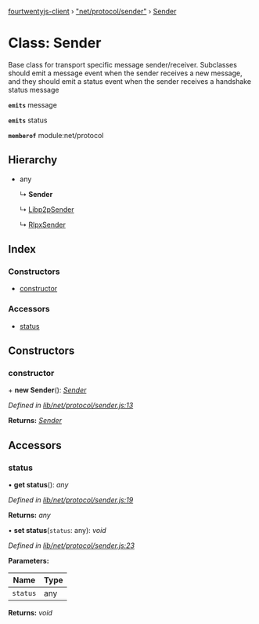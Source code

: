 [fourtwentyjs-client](../README.md) › ["net/protocol/sender"](../modules/_net_protocol_sender_.md) › [Sender](_net_protocol_sender_.sender.md)

# Class: Sender

Base class for transport specific message sender/receiver. Subclasses should
emit a message event when the sender receives a new message, and they should
emit a status event when the sender receives a handshake status message

**`emits`** message

**`emits`** status

**`memberof`** module:net/protocol

## Hierarchy

* any

  ↳ **Sender**

  ↳ [Libp2pSender](_net_protocol_libp2psender_.libp2psender.md)

  ↳ [RlpxSender](_net_protocol_rlpxsender_.rlpxsender.md)

## Index

### Constructors

* [constructor](_net_protocol_sender_.sender.md#constructor)

### Accessors

* [status](_net_protocol_sender_.sender.md#status)

## Constructors

###  constructor

\+ **new Sender**(): *[Sender](_net_protocol_sender_.sender.md)*

*Defined in [lib/net/protocol/sender.js:13](https://github.com/420integrated/fourtwentyjs-client/blob/master/lib/net/protocol/sender.js#L13)*

**Returns:** *[Sender](_net_protocol_sender_.sender.md)*

## Accessors

###  status

• **get status**(): *any*

*Defined in [lib/net/protocol/sender.js:19](https://github.com/420integrated/fourtwentyjs-client/blob/master/lib/net/protocol/sender.js#L19)*

**Returns:** *any*

• **set status**(`status`: any): *void*

*Defined in [lib/net/protocol/sender.js:23](https://github.com/420integrated/fourtwentyjs-client/blob/master/lib/net/protocol/sender.js#L23)*

**Parameters:**

Name | Type |
------ | ------ |
`status` | any |

**Returns:** *void*

